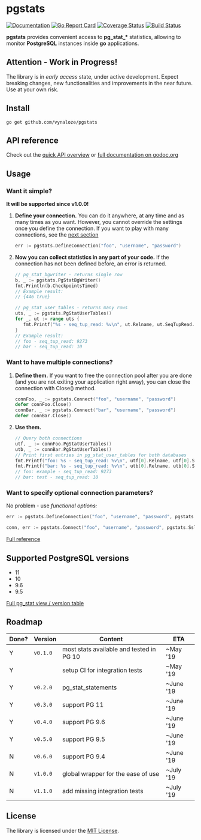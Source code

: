 # pgstats
[![Documentation](https://godoc.org/github.com/vynaloze/pgstats?status.svg)](https://godoc.org/github.com/vynaloze/pgstats)
[![Go Report Card](https://goreportcard.com/badge/github.com/vynaloze/pgstats)](https://goreportcard.com/report/github.com/vynaloze/pgstats)
[![Coverage Status](https://coveralls.io/repos/github/vynaloze/pgstats/badge.svg?branch=master)](https://coveralls.io/github/vynaloze/pgstats?branch=master)
[![Build Status](https://travis-ci.com/vynaloze/pgstats.svg?branch=master)](https://travis-ci.com/vynaloze/pgstats)

**pgstats** provides convenient access to **pg_stat_&ast;** statistics, allowing to monitor **PostgreSQL** instances inside **go** applications.

## Attention - Work in Progress!
The library is in _early access_ state, under active development. 
Expect breaking changes, new functionalities and improvements in the near future. 
Use at your own risk.

## Install
`go get github.com/vynaloze/pgstats`

## API reference
Check out the [quick API overview](https://github.com/vynaloze/pgstats/wiki/API-methods) or [full documentation on godoc.org](https://godoc.org/github.com/vynaloze/pgstats)

## Usage
### Want it simple?
**It will be supported since v1.0.0!**

1. **Define your connection.** You can do it anywhere, at any time and as many times as you want.
However, you cannot override the settings once you define the connection. If you want to play with many connections, 
see the [next section](#want-to-have-multiple-connections)

    ```go
    err := pgstats.DefineConnection("foo", "username", "password")
    ```
    
2. **Now you can collect statistics in any part of your code.** 
If the connection has not been defined before, an error is returned.

    ```go
    // pg_stat_bgwriter - returns single row
    b, _ := pgstats.PgStatBgWriter()
    fmt.Println(b.CheckpointsTimed)
    // Example result:
    // {446 true}
    
    // pg_stat_user_tables - returns many rows
    uts, _ := pgstats.PgStatUserTables()
    for _, ut := range uts {
       fmt.Printf("%s - seq_tup_read: %v\n", ut.Relname, ut.SeqTupRead.Int64)
    }
    // Example result:
    // foo - seq_tup_read: 9273
    // bar - seq_tup_read: 10
    ```
    
    
### Want to have multiple connections?
1. **Define them.** If you want to free the connection pool after you are done 
(and you are not exiting your application right away), 
you can close the connection with Close() method.

    ```go
    connFoo, _ := pgstats.Connect("foo", "username", "password")
    defer connFoo.Close()
    connBar, _ := pgstats.Connect("bar", "username", "password")
    defer connBar.Close()
    ```
    
2. **Use them.**

    ```go
    // Query both connections
    utf, _ := connFoo.PgStatUserTables()
    utb, _ := connBar.PgStatUserTables()
    // Print first entries in pg_stat_user_tables for both databases
    fmt.Printf("foo: %s - seq_tup_read: %v\n", utf[0].Relname, utf[0].SeqTupRead)
    fmt.Printf("bar: %s - seq_tup_read: %v\n", utb[0].Relname, utb[0].SeqTupRead)
    // foo: example - seq_tup_read: 9273
    // bar: test - seq_tup_read: 10
    ```

### Want to specify optional connection parameters?
No problem - use _functional options:_
```go
err := pgstats.DefineConnection("foo", "username", "password", pgstats.Host("10.0.1.3"), pgstats.Port(6432))
```
```go
conn, err := pgstats.Connect("foo", "username", "password", pgstats.SslMode("disable"))
```
[Full reference](https://github.com/vynaloze/pgstats/wiki/Connection-parameters)
## Supported PostgreSQL versions
- 11
- 10
- 9.6
- 9.5

[Full pg_stat view / version table](https://github.com/vynaloze/pgstats/wiki/Supported-stats-vs-PG-version)

## Roadmap
Done? | Version | Content | ETA
--- | --- | --- | ---
Y | `v0.1.0` | most stats available and tested in PG 10 | ~May '19
Y | | setup CI for integration tests | ~May '19
Y | `v0.2.0` | pg_stat_statements | ~June '19
Y | `v0.3.0` | support PG 11 | ~June '19
Y | `v0.4.0` | support PG 9.6 | ~June '19
Y | `v0.5.0` | support PG 9.5 | ~June '19
N | `v0.6.0` | support PG 9.4 | ~June '19
N | `v1.0.0` | global wrapper for the ease of use | ~July '19
N | `v1.1.0` | add missing integration tests | ~July '19

## License
The library is licensed under the [MIT License](LICENSE).